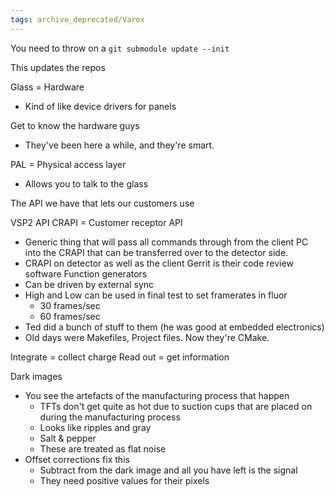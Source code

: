 ```yaml
---
tags: archive_deprecated/Varex
---
```

You need to throw on a 
`git submodule update --init`

This updates the repos

Glass = Hardware
- Kind of like device drivers for panels

Get to know the hardware guys
- They've been here a while, and they're smart. 


PAL = Physical access layer
- Allows you to talk to the glass

The API we have that lets our customers use 


VSP2 API 
CRAPI = Customer receptor API
- Generic thing that will pass all commands through from the client PC into the CRAPI that can be transferred over to the detector side. 
- CRAPI on detector as well as the client
Gerrit is their code review software
Function generators
- Can be driven by external sync
- High and Low can be used in final test to set framerates in fluor
	- 30 frames/sec
	- 60 frames/sec
- Ted did a bunch of stuff to them (he was good at embedded electronics)
- Old days were Makefiles, Project files. Now they're CMake.

Integrate = collect charge
Read out = get information 

Dark images
- You see the artefacts of the manufacturing process that happen 
	- TFTs don't get quite as hot due to suction cups that are placed on during the manufacturing process
	- Looks like ripples and gray
	- Salt & pepper
	- These are treated as flat noise
- Offset corrections fix this
	- Subtract from the dark image and all you have left is the signal
	- They need positive values for their pixels


